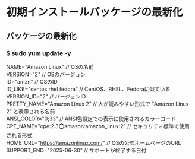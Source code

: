# 初期インストールパッケージの最新化

## パッケージの最新化
### $ sudo yum update -y
NAME="Amazon Linux"   // OSの名前  
VERSION="2"   // OSのバージョン  
ID="amzn"   // OSのID  
ID_LIKE="centos rhel fedora"   // CentOS、RHEL、Fedoraに似ている  
VERSION_ID="2"   // バージョンID  
PRETTY_NAME="Amazon Linux 2"   // 人が読みやすい形式で "Amazon Linux 2" と表示される名前  
ANSI_COLOR="0;33"   // ANSI色設定での表示に使用されるカラーコード  
CPE_NAME="cpe:2.3:o:amazon:amazon_linux:2"   // セキュリティ標準で使用される形式  
HOME_URL="https://amazonlinux.com/"   // OSの公式ホームページのURL  
SUPPORT_END="2025-06-30"   // サポートが終了する日付  